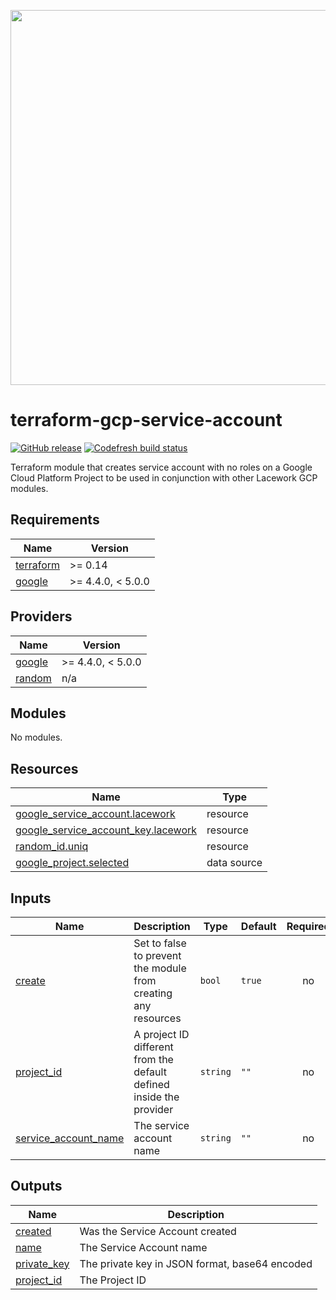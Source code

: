 <a href="https://lacework.com"><img src="https://techally-content.s3-us-west-1.amazonaws.com/public-content/lacework_logo_full.png" width="600"></a>

# terraform-gcp-service-account

[![GitHub release](https://img.shields.io/github/release/lacework/terraform-gcp-service-account.svg)](https://github.com/lacework/terraform-gcp-service-account/releases/)
[![Codefresh build status]( https://g.codefresh.io/api/badges/pipeline/lacework/terraform-modules%2Ftest-compatibility?type=cf-1&key=eyJhbGciOiJIUzI1NiJ9.NWVmNTAxOGU4Y2FjOGQzYTkxYjg3ZDEx.RJ3DEzWmBXrJX7m38iExJ_ntGv4_Ip8VTa-an8gBwBo)]( https://g.codefresh.io/pipelines/edit/new/builds?id=607e25e6728f5a6fba30431b&pipeline=test-compatibility&projects=terraform-modules&projectId=607db54b728f5a5f8930405d)

Terraform module that creates service account with no roles
on a Google Cloud Platform Project to be used in conjunction with
other Lacework GCP modules.
<!-- BEGIN_TF_DOCS -->
## Requirements

| Name | Version |
|------|---------|
| <a name="requirement_terraform"></a> [terraform](#requirement\_terraform) | >= 0.14 |
| <a name="requirement_google"></a> [google](#requirement\_google) | >= 4.4.0, < 5.0.0 |

## Providers

| Name | Version |
|------|---------|
| <a name="provider_google"></a> [google](#provider\_google) | >= 4.4.0, < 5.0.0 |
| <a name="provider_random"></a> [random](#provider\_random) | n/a |

## Modules

No modules.

## Resources

| Name | Type |
|------|------|
| [google_service_account.lacework](https://registry.terraform.io/providers/hashicorp/google/latest/docs/resources/service_account) | resource |
| [google_service_account_key.lacework](https://registry.terraform.io/providers/hashicorp/google/latest/docs/resources/service_account_key) | resource |
| [random_id.uniq](https://registry.terraform.io/providers/hashicorp/random/latest/docs/resources/id) | resource |
| [google_project.selected](https://registry.terraform.io/providers/hashicorp/google/latest/docs/data-sources/project) | data source |

## Inputs

| Name | Description | Type | Default | Required |
|------|-------------|------|---------|:--------:|
| <a name="input_create"></a> [create](#input\_create) | Set to false to prevent the module from creating any resources | `bool` | `true` | no |
| <a name="input_project_id"></a> [project\_id](#input\_project\_id) | A project ID different from the default defined inside the provider | `string` | `""` | no |
| <a name="input_service_account_name"></a> [service\_account\_name](#input\_service\_account\_name) | The service account name | `string` | `""` | no |

## Outputs

| Name | Description |
|------|-------------|
| <a name="output_created"></a> [created](#output\_created) | Was the Service Account created |
| <a name="output_name"></a> [name](#output\_name) | The Service Account name |
| <a name="output_private_key"></a> [private\_key](#output\_private\_key) | The private key in JSON format, base64 encoded |
| <a name="output_project_id"></a> [project\_id](#output\_project\_id) | The Project ID |
<!-- END_TF_DOCS -->
